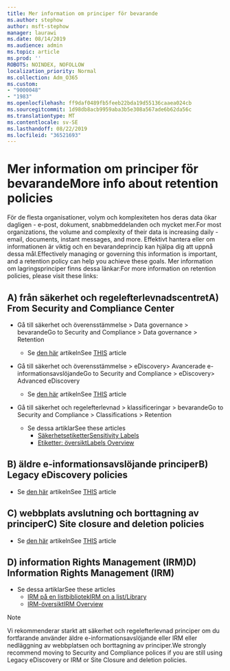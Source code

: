 ```yaml
---
title: Mer information om principer för bevarande
ms.author: stephow
author: msft-stephow
manager: laurawi
ms.date: 08/14/2019
ms.audience: admin
ms.topic: article
ms.prod: ''
ROBOTS: NOINDEX, NOFOLLOW
localization_priority: Normal
ms.collection: Adm_O365
ms.custom:
- "9000048"
- "1983"
ms.openlocfilehash: ff9daf0489fb5feeb22bda19d55136caaea024cb
ms.sourcegitcommit: 1d98db8acb9959aba3b5e308a567ade6b62da56c
ms.translationtype: MT
ms.contentlocale: sv-SE
ms.lasthandoff: 08/22/2019
ms.locfileid: "36521693"
---
```

# <a name="more-info-about-retention-policies"></a><span data-ttu-id="89c96-102">Mer information om principer för bevarande</span><span class="sxs-lookup"><span data-stu-id="89c96-102">More info about retention policies</span></span>

<span data-ttu-id="89c96-103">För de flesta organisationer, volym och komplexiteten hos deras data ökar dagligen - e-post, dokument, snabbmeddelanden och mycket mer.</span><span class="sxs-lookup"><span data-stu-id="89c96-103">For most organizations, the volume and complexity of their data is increasing daily - email, documents, instant messages, and more.</span></span> <span data-ttu-id="89c96-104">Effektivt hantera eller om informationen är viktig och en bevarandeprincip kan hjälpa dig att uppnå dessa mål.</span><span class="sxs-lookup"><span data-stu-id="89c96-104">Effectively managing or governing this information is important, and a retention policy can help you achieve these goals.</span></span> <span data-ttu-id="89c96-105">Mer information om lagringsprinciper finns dessa länkar:</span><span class="sxs-lookup"><span data-stu-id="89c96-105">For more information on retention policies, please visit these links:</span></span>

## <a name="a-from-security-and-compliance-center"></a><span data-ttu-id="89c96-106">A) från säkerhet och regelefterlevnadscentret</span><span class="sxs-lookup"><span data-stu-id="89c96-106">A) From Security and Compliance Center</span></span>

- <span data-ttu-id="89c96-107">Gå till säkerhet och överensstämmelse > Data governance > bevarande</span><span class="sxs-lookup"><span data-stu-id="89c96-107">Go to Security and Compliance > Data governance > Retention</span></span>
  - <span data-ttu-id="89c96-108">Se [den här](https://docs.microsoft.com/office365/securitycompliance/retention-policies) artikeln</span><span class="sxs-lookup"><span data-stu-id="89c96-108">See [THIS](https://docs.microsoft.com/office365/securitycompliance/retention-policies) article</span></span>

- <span data-ttu-id="89c96-109">Gå till säkerhet och överensstämmelse > eDiscovery> Avancerade e-informationsavslöjande</span><span class="sxs-lookup"><span data-stu-id="89c96-109">Go to Security and Compliance > eDiscovery> Advanced eDiscovery</span></span> 
  - <span data-ttu-id="89c96-110">Se [den här](https://docs.microsoft.com/office365/securitycompliance/ediscovery-cases) artikeln</span><span class="sxs-lookup"><span data-stu-id="89c96-110">See [THIS](https://docs.microsoft.com/office365/securitycompliance/ediscovery-cases) article</span></span>

- <span data-ttu-id="89c96-111">Gå till säkerhet och regelefterlevnad > klassificeringar > bevarande</span><span class="sxs-lookup"><span data-stu-id="89c96-111">Go to Security and Compliance > Classifications > Retention</span></span>
  - <span data-ttu-id="89c96-112">Se dessa artiklar</span><span class="sxs-lookup"><span data-stu-id="89c96-112">See these articles</span></span>
    - [<span data-ttu-id="89c96-113">Säkerhetsetiketter</span><span class="sxs-lookup"><span data-stu-id="89c96-113">Sensitivity Labels</span></span>](https://docs.microsoft.com/office365/securitycompliance/sensitivity-labels)
    - [<span data-ttu-id="89c96-114">Etiketter: översikt</span><span class="sxs-lookup"><span data-stu-id="89c96-114">Labels Overview</span></span>](https://docs.microsoft.com/office365/securitycompliance/labels)

## <a name="b-legacy-ediscovery-policies"></a><span data-ttu-id="89c96-115">B) äldre e-informationsavslöjande principer</span><span class="sxs-lookup"><span data-stu-id="89c96-115">B) Legacy eDiscovery policies</span></span>

- <span data-ttu-id="89c96-116">Se [den här](https://support.office.com/article/Set-up-an-eDiscovery-Center-in-SharePoint-Online-A18F8975-AA7F-43B4-A7D6-001D14744D8E) artikeln</span><span class="sxs-lookup"><span data-stu-id="89c96-116">See [THIS](https://support.office.com/article/Set-up-an-eDiscovery-Center-in-SharePoint-Online-A18F8975-AA7F-43B4-A7D6-001D14744D8E) article</span></span>

## <a name="c-site-closure-and-deletion-policies"></a><span data-ttu-id="89c96-117">C) webbplats avslutning och borttagning av principer</span><span class="sxs-lookup"><span data-stu-id="89c96-117">C) Site closure and deletion policies</span></span>

- <span data-ttu-id="89c96-118">Se [den här](https://support.office.com/article/Use-policies-for-site-closure-and-deletion-A8280D82-27FD-48C5-9ADF-8A5431208BA5) artikeln</span><span class="sxs-lookup"><span data-stu-id="89c96-118">See [THIS](https://support.office.com/article/Use-policies-for-site-closure-and-deletion-A8280D82-27FD-48C5-9ADF-8A5431208BA5) article</span></span>  

## <a name="d-information-rights-management-irm"></a><span data-ttu-id="89c96-119">D) information Rights Management (IRM)</span><span class="sxs-lookup"><span data-stu-id="89c96-119">D) Information Rights Management (IRM)</span></span>

- <span data-ttu-id="89c96-120">Se dessa artiklar</span><span class="sxs-lookup"><span data-stu-id="89c96-120">See these articles</span></span>
  - [<span data-ttu-id="89c96-121">IRM på en listbibliotek</span><span class="sxs-lookup"><span data-stu-id="89c96-121">IRM on a list/Library</span></span>](https://support.office.com/article/apply-information-rights-management-to-a-list-or-library-3bdb5c4e-94fc-4741-b02f-4e7cc3c54aa1)
  - [<span data-ttu-id="89c96-122">IRM-översikt</span><span class="sxs-lookup"><span data-stu-id="89c96-122">IRM Overview</span></span>](https://support.office.com/article/create-and-apply-information-management-policies-eb501fe9-2ef6-4150-945a-65a6451ee9e9)

> [!Note]
> <span data-ttu-id="89c96-123">Vi rekommenderar starkt att säkerhet och regelefterlevnad principer om du fortfarande använder äldre e-informationsavslöjande eller IRM eller nedläggning av webbplatsen och borttagning av principer.</span><span class="sxs-lookup"><span data-stu-id="89c96-123">We strongly recommend moving to Security and Compliance polices if you are still using Legacy eDiscovery or IRM or Site Closure and deletion policies.</span></span>
